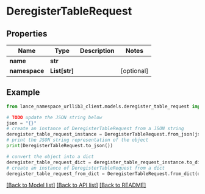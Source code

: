 # DeregisterTableRequest


## Properties

Name | Type | Description | Notes
------------ | ------------- | ------------- | -------------
**name** | **str** |  | 
**namespace** | **List[str]** |  | [optional] 

## Example

```python
from lance_namespace_urllib3_client.models.deregister_table_request import DeregisterTableRequest

# TODO update the JSON string below
json = "{}"
# create an instance of DeregisterTableRequest from a JSON string
deregister_table_request_instance = DeregisterTableRequest.from_json(json)
# print the JSON string representation of the object
print(DeregisterTableRequest.to_json())

# convert the object into a dict
deregister_table_request_dict = deregister_table_request_instance.to_dict()
# create an instance of DeregisterTableRequest from a dict
deregister_table_request_from_dict = DeregisterTableRequest.from_dict(deregister_table_request_dict)
```
[[Back to Model list]](../README.md#documentation-for-models) [[Back to API list]](../README.md#documentation-for-api-endpoints) [[Back to README]](../README.md)


